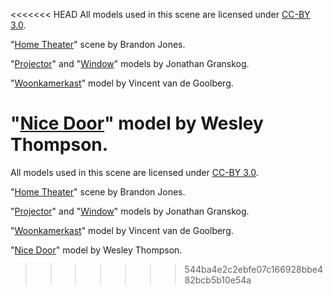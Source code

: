 <<<<<<< HEAD
All models used in this scene are licensed under [CC-BY 3.0](https://creativecommons.org/licenses/by/3.0/legalcode).

"[Home Theater](https://poly.google.com/view/6wJboiESaWR)" scene by Brandon Jones.

"[Projector](https://poly.google.com/view/4oVHZbDvwV8)" and "[Window](https://poly.google.com/view/9FqbXmzB-CS)" models by Jonathan Granskog.

"[Woonkamerkast](https://poly.google.com/view/70n22Lhssat)" model by Vincent van de Goolberg.

"[Nice Door](https://poly.google.com/view/00xFHE4LR_6)" model by Wesley Thompson.
=======
All models used in this scene are licensed under [CC-BY 3.0](https://creativecommons.org/licenses/by/3.0/legalcode).

"[Home Theater](https://poly.google.com/view/6wJboiESaWR)" scene by Brandon Jones.

"[Projector](https://poly.google.com/view/4oVHZbDvwV8)" and "[Window](https://poly.google.com/view/9FqbXmzB-CS)" models by Jonathan Granskog.

"[Woonkamerkast](https://poly.google.com/view/70n22Lhssat)" model by Vincent van de Goolberg.

"[Nice Door](https://poly.google.com/view/00xFHE4LR_6)" model by Wesley Thompson.
>>>>>>> 544ba4e2c2ebfe07c166928bbe482bcb5b10e54a
